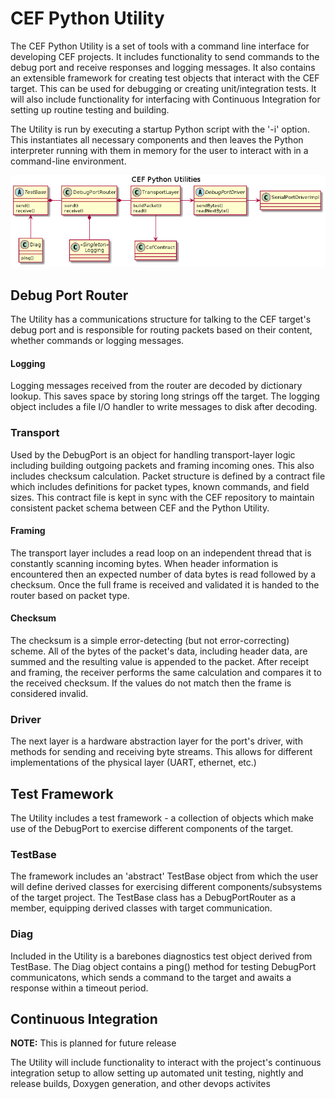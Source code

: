 # CEF Python Utility

The CEF Python Utility is a set of tools with a command line interface for developing CEF projects. It includes functionality to send commands to the debug port and receive responses and logging messages. It also contains an extensible framework for creating test objects that interact with the CEF target. This can be used for debugging or creating unit/integration tests. It will also include functionality for interfacing with Continuous Integration for setting up routine testing and building. 

The Utility is run by executing a startup Python script with the '-i' option. This instantiates all necessary components and then leaves the Python interpreter running with them in memory for the user to interact with in a command-line environment.

![PythonClassDiagram](DocsSource/PythonUtilities.png)

## Debug Port Router

The Utility has a communications structure for talking to the CEF target's debug port and is responsible for routing packets based on their content, whether commands or logging messages. 

#### Logging

Logging messages received from the router are decoded by dictionary lookup. This saves space by storing long strings off the target. The logging object includes a file I/O handler to write messages to disk after decoding.

### Transport

Used by the DebugPort is an object for handling transport-layer logic including building outgoing packets and framing incoming ones. This also includes checksum calculation. Packet structure is defined by a contract file which includes definitions for packet types, known commands, and field sizes. This contract file is kept in sync with the CEF repository to maintain consistent packet schema between CEF and the Python Utility.

#### Framing

The transport layer includes a read loop on an independent thread that is constantly scanning incoming bytes. When header information is encountered then an expected number of data bytes is read followed by a checksum. Once the full frame is received and validated it is handed to the router based on packet type.

#### Checksum

The checksum is a simple error-detecting (but not error-correcting) scheme. All of the bytes of the packet's data, including header data, are summed and the resulting value is appended to the packet. After receipt and framing, the receiver performs the same calculation and compares it to the received checksum. If the values do not match then the frame is considered invalid.

### Driver

The next layer is a hardware abstraction layer for the port's driver, with methods for sending and receiving byte streams. This allows for different implementations of the physical layer (UART, ethernet, etc.)

## Test Framework

The Utility includes a test framework - a collection of objects which make use of the DebugPort to exercise different components of the target.

### TestBase

The framework includes an 'abstract' TestBase object from which the user will define derived classes for exercising different components/subsystems of the target project. The TestBase class has a DebugPortRouter as a member, equipping derived classes with target communication.

### Diag

Included in the Utility is a barebones diagnostics test object derived from TestBase. The Diag object contains a ping() method for testing DebugPort communicatons, which sends a command to the target and awaits a response within a timeout period. 

## Continuous Integration

**NOTE:** This is planned for future release

The Utility will include functionality to interact with the project's continuous integration setup to allow setting up automated unit testing, nightly and release builds, Doxygen generation, and other devops activites